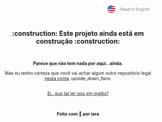 <div align="right" >
   <a href="./README.md">
    <img src="../.github/lg-button-en.png" alt="es-en" width="160px" ></img>
  </a>
</div>
<br/>


<div align="center" >
  <h2> :construction: Este projeto ainda está em construção :construction: </h2>
  <br/>
  
  <p><strong>Parece que não tem nada por aqui.. ainda.</strong></p>
  <p>Mas eu tenho certeza que você vai achar algum outro repositório legal <a href="https://github.com/iaraoliveira">nesta conta</a> :upside_down_face:</p>
  
  <br/>
  
  <a href="./README.md">
    Ei.. que tal ler isso em inglês?  
    <!-- [![en-badge](./.github/lg-button-en.png)](./README.md)  -->
  </a>

  <br/><br/>
  <strong>Feito com :white_heart: por iara </strong>
</div>
